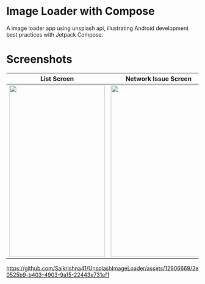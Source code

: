 # Image Loader with Compose

A image loader app using unsplash api, illustrating Android development best practices with Jetpack Compose. 

# Screenshots


List Screen           |  Network Issue Screen           |  video
:-------------------------:|:-------------------------: |:-------------------------:
<img src = "https://github.com/Saikrishna41/UnsplashImageLoader/assets/12906669/c56c81d8-0a21-4d88-8c63-0eb751fc0fbb" width="250" height="450"/> | <img src = "https://github.com/Saikrishna41/UnsplashImageLoader/assets/12906669/6ac820c9-6c82-44c7-9023-d9d12ac833f0" width="250" height="450"/>  || 

https://github.com/Saikrishna41/UnsplashImageLoader/assets/12906669/2e0525b9-b403-4903-9a15-22443e731ef1



